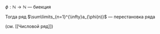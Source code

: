$\phi: \mathbb{N}\to \mathbb{N}$ — биекция

Тогда ряд $\sum\limits_{n=1}^{\infty}a_{\phi(n)}$ — перестановка ряда

(см. [[Числовой ряд]])